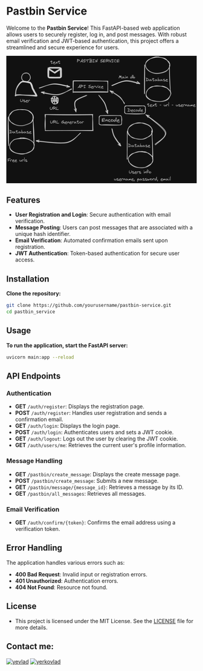# Pastbin Service

Welcome to the **Pastbin Service**! This FastAPI-based web application allows users to securely register, log in, and post messages. With robust email verification and JWT-based authentication, this project offers a streamlined and secure experience for users.

![Pastbin Service Architecture](img/pastbin_service.png)

## Features

- **User Registration and Login**: Secure authentication with email verification.
- **Message Posting**: Users can post messages that are associated with a unique hash identifier.
- **Email Verification**: Automated confirmation emails sent upon registration.
- **JWT Authentication**: Token-based authentication for secure user access.

## Installation

**Clone the repository:**

   ```bash
   git clone https://github.com/yourusername/pastbin-service.git
   cd pastbin_service
   ```

## Usage

**To run the application, start the FastAPI server:**
   ```bash
   uvicorn main:app --reload
   ```

## API Endpoints

### Authentication

- **GET** `/auth/register`: Displays the registration page.
- **POST** `/auth/register`: Handles user registration and sends a confirmation email.
- **GET** `/auth/login`: Displays the login page.
- **POST** `/auth/login`: Authenticates users and sets a JWT cookie.
- **GET** `/auth/logout`: Logs out the user by clearing the JWT cookie.
- **GET** `/auth/users/me`: Retrieves the current user's profile information.

### Message Handling

- **GET** `/pastbin/create_message`: Displays the create message page.
- **POST** `/pastbin/create_message`: Submits a new message.
- **GET** `/pastbin/message/{message_id}`: Retrieves a message by its ID.
- **GET** `/pastbin/all_messages`: Retrieves all messages.

### Email Verification

- **GET** `/auth/confirm/{token}`: Confirms the email address using a verification token.

## Error Handling

The application handles various errors such as:

- **400 Bad Request**: Invalid input or registration errors.
- **401 Unauthorized**: Authentication errors.
- **404 Not Found**: Resource not found.


## License
- This project is licensed under the MIT License. See the [LICENSE](LICENSE) file for more details.

## Contact me:
<p align="left">
<a href="https://t.me/yevlad" target="blank"><img align="center" src="https://upload.wikimedia.org/wikipedia/commons/8/82/Telegram_logo.svg" alt="yevlad" height="30" width="40" /></a>
  <a href="https://mail.google.com/mail/u/0/#inbox?compose=CllgCJfmrfWTDsVMGSfnJnRflxbjFsntNGdjCscFqqTwXNlCJbztnJwqlPNNHTGXhQrTgGQGtDB" target="blank"><img align="center" src="https://upload.wikimedia.org/wikipedia/commons/7/7e/Gmail_icon_%282020%29.svg" alt="yerkovlad" height="30" width="40" /></a>
</p>
